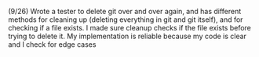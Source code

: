 (9/26) Wrote a tester to delete git over and over again, and has different methods for cleaning up (deleting everything in git and git itself), and for checking if a file exists. I made sure cleanup checks if the file exists before trying to delete it. My implementation is reliable because my code is clear and I check for edge cases 